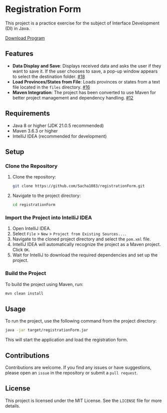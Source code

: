 # Registration Form

This project is a practice exercise for the subject of Interface Development (DI) in Java.

[Download Program](https://github.com/Sacha1083/registrationForm/releases/download/V2.0/registrationFormInstaller.exe)

## Features

- **Data Display and Save**: Displays received data and asks the user if they want to save it. If the user chooses to save, a pop-up window appears to select the destination folder. [#18](https://github.com/Sacha1083/registrationForm/issues/18)
- **Load Provinces/States from File**: Loads provinces or states from a text file located in the `files` directory. [#16](https://github.com/Sacha1083/registrationForm/issues/16)
- **Maven Integration**: The project has been converted to use Maven for better project management and dependency handling. [#12](https://github.com/Sacha1083/registrationForm/issues/12)

## Requirements

- Java 8 or higher (JDK 21.0.5 recommended)
- Maven 3.6.3 or higher
- IntelliJ IDEA (recommended for development)

## Setup

### Clone the Repository

1. Clone the repository:
    ```sh
    git clone https://github.com/Sacha1083/registrationForm.git
    ```
2. Navigate to the project directory:
    ```sh
    cd registrationForm
    ```

### Import the Project into IntelliJ IDEA

1. Open IntelliJ IDEA.
2. Select `File` > `New` > `Project from Existing Sources...`.
3. Navigate to the cloned project directory and select the `pom.xml` file.
4. IntelliJ IDEA will automatically recognize the project as a Maven project. Click `OK`.
5. Wait for IntelliJ to download the required dependencies and set up the project.

### Build the Project

To build the project using Maven, run:
```sh
mvn clean install
```

## Usage

To run the project, use the following command from the project directory:
```sh
java -jar target/registrationForm.jar
```

This will start the application and load the registration form.

## Contributions

Contributions are welcome. If you find any issues or have suggestions, please open an `issue` in the repository or submit a `pull request`.

## License

This project is licensed under the MIT License. See the `LICENSE` file for more details.
